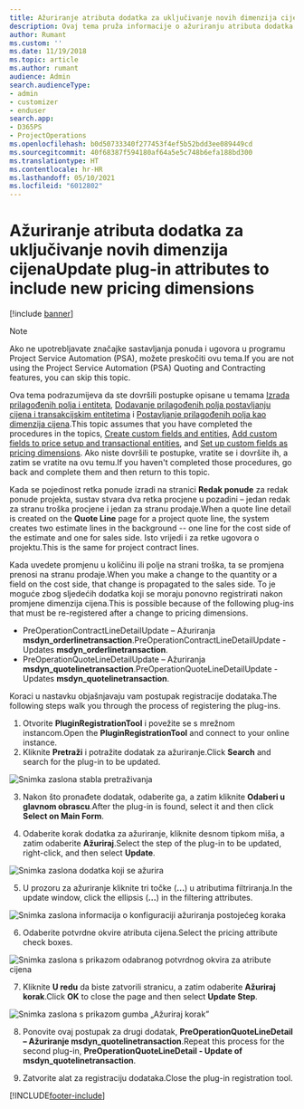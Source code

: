 ```yaml
---
title: Ažuriranje atributa dodatka za uključivanje novih dimenzija cijena
description: Ovaj tema pruža informacije o ažuriranju atributa dodatka za dimenzije cijena.
author: Rumant
ms.custom: ''
ms.date: 11/19/2018
ms.topic: article
ms.author: rumant
audience: Admin
search.audienceType:
- admin
- customizer
- enduser
search.app:
- D365PS
- ProjectOperations
ms.openlocfilehash: b0d50733340f277453f4ef5b52bdd3ee089449cd
ms.sourcegitcommit: 40f68387f594180af64a5e5c748b6efa188bd300
ms.translationtype: HT
ms.contentlocale: hr-HR
ms.lasthandoff: 05/10/2021
ms.locfileid: "6012802"
---
```

# <a name="update-plug-in-attributes-to-include-new-pricing-dimensions"></a><span data-ttu-id="6a888-103">Ažuriranje atributa dodatka za uključivanje novih dimenzija cijena</span><span class="sxs-lookup"><span data-stu-id="6a888-103">Update plug-in attributes to include new pricing dimensions</span></span>

[!include [banner](../includes/psa-now-project-operations.md)]

> [!NOTE]
> <span data-ttu-id="6a888-104">Ako ne upotrebljavate značajke sastavljanja ponuda i ugovora u programu Project Service Automation (PSA), možete preskočiti ovu tema.</span><span class="sxs-lookup"><span data-stu-id="6a888-104">If you are not using the Project Service Automation (PSA) Quoting and Contracting features, you can skip this topic.</span></span>

<span data-ttu-id="6a888-105">Ova tema podrazumijeva da ste dovršili postupke opisane u temama [Izrada prilagođenih polja i entiteta](create-custom-fields-entities.md), [Dodavanje prilagođenih polja postavljanju cijena i transakcijskim entitetima](field-references.md) i [Postavljanje prilagođenih polja kao dimenzija cijena](set-up-pricing-dimensions.md).</span><span class="sxs-lookup"><span data-stu-id="6a888-105">This topic assumes that you have completed the procedures in the topics, [Create custom fields and entities](create-custom-fields-entities.md), [Add custom fields to price setup and transactional entities](field-references.md), and [Set up custom fields as pricing dimensions](set-up-pricing-dimensions.md).</span></span> <span data-ttu-id="6a888-106">Ako niste dovršili te postupke, vratite se i dovršite ih, a zatim se vratite na ovu temu.</span><span class="sxs-lookup"><span data-stu-id="6a888-106">If you haven't completed those procedures, go back and complete them and then return to this topic.</span></span>

<span data-ttu-id="6a888-107">Kada se pojedinost retka ponude izradi na stranici **Redak ponude** za redak ponude projekta, sustav stvara dva retka procjene u pozadini – jedan redak za stranu troška procjene i jedan za stranu prodaje.</span><span class="sxs-lookup"><span data-stu-id="6a888-107">When a quote line detail is created on the **Quote Line** page for a project quote line, the system creates two estimate lines in the background -- one line for the cost side of the estimate and one for sales side.</span></span> <span data-ttu-id="6a888-108">Isto vrijedi i za retke ugovora o projektu.</span><span class="sxs-lookup"><span data-stu-id="6a888-108">This is the same  for project contract lines.</span></span>

<span data-ttu-id="6a888-109">Kada uvedete promjenu u količinu ili polje na strani troška, ta se promjena prenosi na stranu prodaje.</span><span class="sxs-lookup"><span data-stu-id="6a888-109">When you make a change to the quantity or a field on the cost side, that change is propagated to the sales side.</span></span> <span data-ttu-id="6a888-110">To je moguće zbog sljedećih dodatka koji se moraju ponovno registrirati nakon promjene dimenzija cijena.</span><span class="sxs-lookup"><span data-stu-id="6a888-110">This is possible because of the following plug-ins that must be re-registered after a change to pricing dimensions.</span></span>

- <span data-ttu-id="6a888-111">PreOperationContractLineDetailUpdate – Ažuriranja **msdyn_orderlinetransaction**.</span><span class="sxs-lookup"><span data-stu-id="6a888-111">PreOperationContractLineDetailUpdate - Updates **msdyn_orderlinetransaction**.</span></span>
- <span data-ttu-id="6a888-112">PreOperationQuoteLineDetailUpdate – Ažuriranja **msdyn_quotelinetransaction**.</span><span class="sxs-lookup"><span data-stu-id="6a888-112">PreOperationQuoteLineDetailUpdate - Updates **msdyn_quotelinetransaction**.</span></span>

<span data-ttu-id="6a888-113">Koraci u nastavku objašnjavaju vam postupak registracije dodataka.</span><span class="sxs-lookup"><span data-stu-id="6a888-113">The following steps walk you through the process of registering the plug-ins.</span></span>

1. <span data-ttu-id="6a888-114">Otvorite **PluginRegistrationTool** i povežite se s mrežnom instancom.</span><span class="sxs-lookup"><span data-stu-id="6a888-114">Open the **PluginRegistrationTool** and connect to your online instance.</span></span>
2. <span data-ttu-id="6a888-115">Kliknite **Pretraži** i potražite dodatak za ažuriranje.</span><span class="sxs-lookup"><span data-stu-id="6a888-115">Click **Search** and search for the plug-in to be updated.</span></span>

 ![Snimka zaslona stabla pretraživanja](media/PRT-1.png)

3. <span data-ttu-id="6a888-117">Nakon što pronađete dodatak, odaberite ga, a zatim kliknite **Odaberi u glavnom obrascu**.</span><span class="sxs-lookup"><span data-stu-id="6a888-117">After the plug-in is found, select it and then click **Select on Main Form**.</span></span>

4. <span data-ttu-id="6a888-118">Odaberite korak dodatka za ažuriranje, kliknite desnom tipkom miša, a zatim odaberite **Ažuriraj**.</span><span class="sxs-lookup"><span data-stu-id="6a888-118">Select the step of the plug-in to be updated, right-click, and then select **Update**.</span></span>

 ![Snimka zaslona dodatka koji se ažurira](media/PRT-2.png)
 
5. <span data-ttu-id="6a888-120">U prozoru za ažuriranje kliknite tri točke (**...**) u atributima filtriranja.</span><span class="sxs-lookup"><span data-stu-id="6a888-120">In the update window, click the ellipsis (**...**) in the filtering attributes.</span></span>

 ![Snimka zaslona informacija o konfiguraciji ažuriranja postojećeg koraka](media/PRT-3.png)
 
6. <span data-ttu-id="6a888-122">Odaberite potvrdne okvire atributa cijena.</span><span class="sxs-lookup"><span data-stu-id="6a888-122">Select the pricing attribute check boxes.</span></span>

 ![Snimka zaslona s prikazom odabranog potvrdnog okvira za atribute cijena](media/PRT-4.png)

7. <span data-ttu-id="6a888-124">Kliknite **U redu** da biste zatvorili stranicu, a zatim odaberite **Ažuriraj korak**.</span><span class="sxs-lookup"><span data-stu-id="6a888-124">Click **OK** to close the page and then select **Update Step**.</span></span>

 ![Snimka zaslona s prikazom gumba „Ažuriraj korak”](media/PRT-5.png)
 
8. <span data-ttu-id="6a888-126">Ponovite ovaj postupak za drugi dodatak, **PreOperationQuoteLineDetail – Ažuriranje msdyn_quotelinetransaction**.</span><span class="sxs-lookup"><span data-stu-id="6a888-126">Repeat this process for the second plug-in, **PreOperationQuoteLineDetail - Update of msdyn_quotelinetransaction**.</span></span>

9. <span data-ttu-id="6a888-127">Zatvorite alat za registraciju dodataka.</span><span class="sxs-lookup"><span data-stu-id="6a888-127">Close the plug-in registration tool.</span></span>



[!INCLUDE[footer-include](../includes/footer-banner.md)]